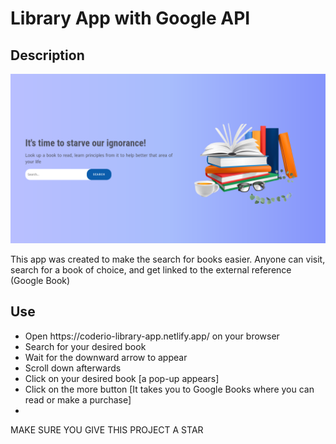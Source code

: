 # Library App with Google API

## Description

![Design](./src/assets/Design.png)


<p> This app was created to make the search for books easier. Anyone can visit, search for a book of choice, and get linked to the external reference (Google Book) </p>

## Use

<ul>
    <li>Open https://coderio-library-app.netlify.app/ on your browser<li>
    <il>Search for your desired book<li>
    <il>Wait for the downward arrow to appear<li>
    <il>Scroll down afterwards<li>
    <il>Click on your desired book [a pop-up appears]<li>
    <il>Click on the more button [It takes you to Google Books where you can read or make a purchase]<li>
</ul> 

MAKE SURE YOU GIVE THIS PROJECT A STAR
